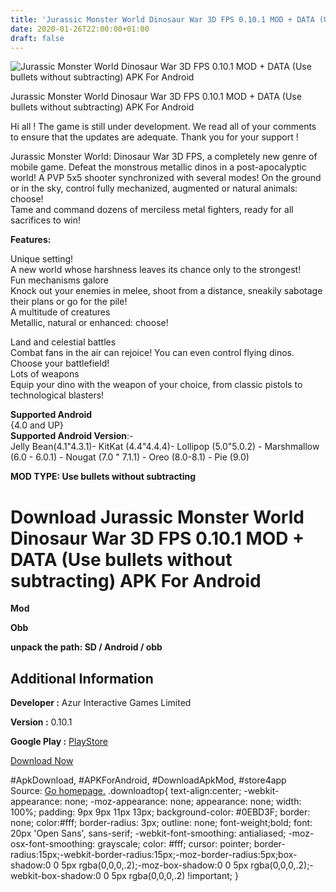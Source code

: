 ```yaml
---
title: 'Jurassic Monster World Dinosaur War 3D FPS 0.10.1 MOD + DATA (Use bullets without subtracting) APK For Android'
date: 2020-01-26T22:00:00+01:00
draft: false
---
```


![Jurassic Monster World Dinosaur War 3D FPS 0.10.1 MOD + DATA (Use bullets without subtracting) APK For Android](https://i0.wp.com/apkhome.net/wp-content/uploads/2020/01/Jurassic-Monster-World-Dinosaur-War-3D-FPS-0.10.1-MOD-DATA-Use-bullets-without-subtracting.jpg "Jurassic Monster World Dinosaur War 3D FPS 0.10.1 MOD + DATA (Use bullets without subtracting) APK For Android")

  

Jurassic Monster World Dinosaur War 3D FPS 0.10.1 MOD + DATA (Use bullets without subtracting) APK For Android

Hi all ! The game is still under development. We read all of your comments to ensure that the updates are adequate. Thank you for your support !

Jurassic Monster World: Dinosaur War 3D FPS, a completely new genre of mobile game. Defeat the monstrous metallic dinos in a post-apocalyptic world! A PVP 5x5 shooter synchronized with several modes! On the ground or in the sky, control fully mechanized, augmented or natural animals: choose!  
Tame and command dozens of merciless metal fighters, ready for all sacrifices to win!

**Features:**

Unique setting!  
A new world whose harshness leaves its chance only to the strongest!  
Fun mechanisms galore  
Knock out your enemies in melee, shoot from a distance, sneakily sabotage their plans or go for the pile!  
A multitude of creatures  
Metallic, natural or enhanced: choose!

Land and celestial battles  
Combat fans in the air can rejoice! You can even control flying dinos. Choose your battlefield!  
Lots of weapons  
Equip your dino with the weapon of your choice, from classic pistols to technological blasters!

**Supported Android**  
{4.0 and UP}  
**Supported Android Version**:-  
Jelly Bean(4.1"4.3.1)- KitKat (4.4"4.4.4)- Lollipop (5.0"5.0.2) - Marshmallow (6.0 - 6.0.1) - Nougat (7.0 " 7.1.1) - Oreo (8.0-8.1) - Pie (9.0)

**MOD TYPE: Use bullets without subtracting**

Download Jurassic Monster World Dinosaur War 3D FPS 0.10.1 MOD + DATA (Use bullets without subtracting) APK For Android
=======================================================================================================================

**Mod**

**Obb**

**unpack the path: SD / Android / obb**

Additional Information
----------------------

**Developer :** Azur Interactive Games Limited

**Version :** 0.10.1

**Google Play :** [PlayStore](https://play.google.com/store/apps/details?id=com.azurgames.dinosaurs&tdsourcetag=s_pctim_aiomsg)

  

[Download Now](https://store4app.co/post/jurassic-monster-world-dinosaur-war-3d-fps-0-10-1-mod-data-use-bullets-without-subtracting-apk-for-android_1580062581)

  
#ApkDownload, #APKForAndroid, #DownloadApkMod, #store4app  
Source: [Go homepage.](https://store4app.co/post/jurassic-monster-world-dinosaur-war-3d-fps-0-10-1-mod-data-use-bullets-without-subtracting-apk-for-android_1580062581) .downloadtop{ text-align:center; -webkit-appearance: none; -moz-appearance: none; appearance: none; width: 100%; padding: 9px 9px 11px 13px; background-color: #0EBD3F; border: none; color:#fff; border-radius: 3px; outline: none; font-weight;bold; font: 20px 'Open Sans', sans-serif; -webkit-font-smoothing: antialiased; -moz-osx-font-smoothing: grayscale; color: #fff; cursor: pointer; border-radius:15px;-webkit-border-radius:15px;-moz-border-radius:5px;box-shadow:0 0 5px rgba(0,0,0,.2);-moz-box-shadow:0 0 5px rgba(0,0,0,.2);-webkit-box-shadow:0 0 5px rgba(0,0,0,.2) !important; }